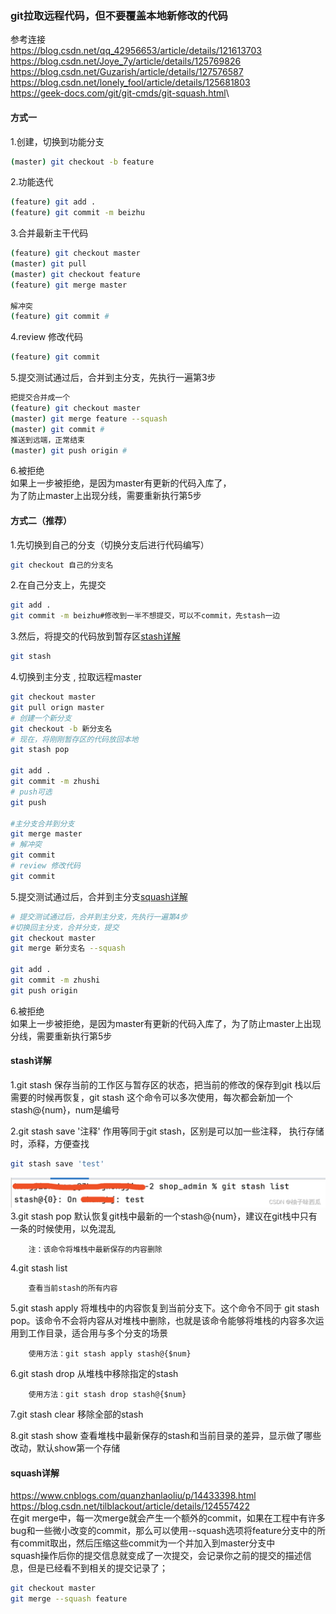 ### git拉取远程代码，但不要覆盖本地新修改的代码
参考连接\
<https://blog.csdn.net/qq_42956653/article/details/121613703>\
<https://blog.csdn.net/Joye_7y/article/details/125769826>\
<https://blog.csdn.net/Guzarish/article/details/127576587>\
<https://blog.csdn.net/lonely_fool/article/details/125681803>\
<https://geek-docs.com/git/git-cmds/git-squash.html>\
#### 方式一
1.创建，切换到功能分支
```bash
(master) git checkout -b feature
```
2.功能迭代
```bash
(feature) git add .
(feature) git commit -m beizhu
```
3.合并最新主干代码
```bash
(feature) git checkout master 
(master) git pull 
(master) git checkout feature 
(feature) git merge master
 
解冲突 
(feature) git commit #
```
4.review 修改代码
```bash
(feature) git commit
```
5.提交测试通过后，合并到主分支，先执行一遍第3步
```bash
把提交合并成一个 
(feature) git checkout master 
(master) git merge feature --squash 
(master) git commit #
推送到远端，正常结束 
(master) git push origin #
```
6.被拒绝\
如果上一步被拒绝，是因为master有更新的代码入库了，\
为了防止master上出现分线，需要重新执行第5步


#### 方式二（推荐）

1.先切换到自己的分支（切换分支后进行代码编写）
```bash
git checkout 自己的分支名
```
2.在自己分支上，先提交
```bash
git add .
git commit -m beizhu#修改到一半不想提交，可以不commit，先stash一边
```
3.然后，将提交的代码放到暂存区[stash详解](#stash)
```bash
git stash
```
4.切换到主分支 , 拉取远程master
```bash
git checkout master
git pull orign master
# 创建一个新分支
git checkout -b 新分支名
# 现在，将刚刚暂存区的代码放回本地
git stash pop

git add .
git commit -m zhushi
# push可选
git push

#主分支合并到分支
git merge master
# 解冲突 
git commit
# review 修改代码
git commit
```

5.提交测试通过后，合并到主分支[squash详解](#squash)
```bash
# 提交测试通过后，合并到主分支，先执行一遍第4步
#切换回主分支，合并分支，提交
git checkout master
git merge 新分支名 --squash

git add .
git commit -m zhushi
git push origin
```
6.被拒绝\
如果上一步被拒绝，是因为master有更新的代码入库了，为了防止master上出现分线，需要重新执行第5步


#### stash详解<a id="stash"></a>
1.git stash
保存当前的工作区与暂存区的状态，把当前的修改的保存到git 栈以后需要的时候再恢复，git stash 这个命令可以多次使用，每次都会新加一个stash@{num}，num是编号

2.git stash save '注释'
作⽤等同于git stash，区别是可以加⼀些注释， 执⾏存储时，添释，⽅便查找
```bash
git stash save 'test'
```
![](images/img-2023-03-31-17-06-05.png)
3.git stash pop
        默认恢复git栈中最新的一个stash@{num}，建议在git栈中只有一条的时候使用，以免混乱

        注：该命令将堆栈中最新保存的内容删除

4.git stash list

        查看当前stash的所有内容

5.git stash apply
        将堆栈中的内容恢复到当前分支下。这个命令不同于 git stash pop。该命令不会将内容从对堆栈中删除，也就是该命令能够将堆栈的内容多次运用到工作目录，适合用与多个分支的场景

        使用方法：git stash apply stash@{$num}

6.git stash drop 
        从堆栈中移除指定的stash

        使用方法：git stash drop stash@{$num}

7.git stash clear
        移除全部的stash

8.git stash show
     查看堆栈中最新保存的stash和当前⽬录的差异，显⽰做了哪些改动，默认show第一个存储

#### squash详解<a id="squash"></a>
<https://www.cnblogs.com/quanzhanlaoliu/p/14433398.html>\
<https://blog.csdn.net/tilblackout/article/details/124557422>\
在git merge中，每一次merge就会产生一个额外的commit，如果在工程中有许多bug和一些微小改变的commit，那么可以使用--squash选项将feature分支中的所有commit取出，然后压缩这些commit为一个并加入到master分支中\
squash操作后你的提交信息就变成了一次提交，会记录你之前的提交的描述信息，但是已经看不到相关的提交记录了；
```bash
git checkout master
git merge --squash feature
```

